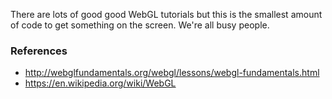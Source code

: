 There are lots of good good WebGL tutorials but this is the smallest amount of
code to get something on the screen. We're all busy people.

### References
- http://webglfundamentals.org/webgl/lessons/webgl-fundamentals.html
- https://en.wikipedia.org/wiki/WebGL
